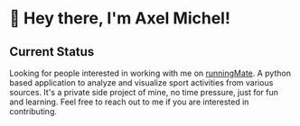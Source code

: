 # 👋 Hey there, I'm Axel Michel!
## Current Status

Looking for people interested in working with me on [runningMate](https://github.com/axelmichel/runningmate). 
A python based application to analyze and visualize sport activities from various sources. 
It's a private side project of mine, no time pressure, just for fun and learning. Feel free to reach out to me if you are interested in contributing.
